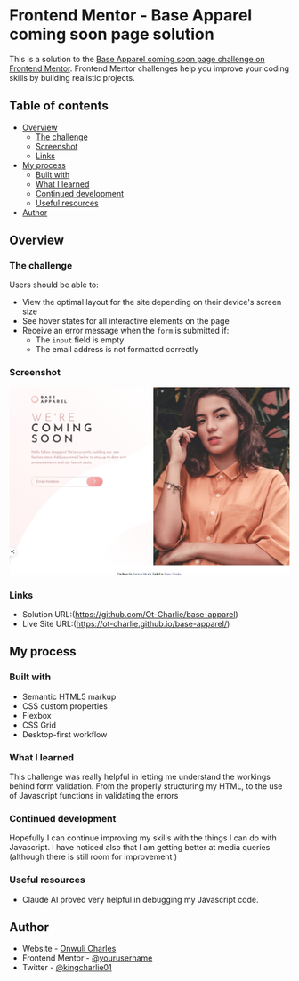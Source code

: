 # Frontend Mentor - Base Apparel coming soon page solution

This is a solution to the [Base Apparel coming soon page challenge on Frontend Mentor](https://www.frontendmentor.io/challenges/base-apparel-coming-soon-page-5d46b47f8db8a7063f9331a0). Frontend Mentor challenges help you improve your coding skills by building realistic projects. 

## Table of contents

- [Overview](#overview)
  - [The challenge](#the-challenge)
  - [Screenshot](#screenshot)
  - [Links](#links)
- [My process](#my-process)
  - [Built with](#built-with)
  - [What I learned](#what-i-learned)
  - [Continued development](#continued-development)
  - [Useful resources](#useful-resources)
- [Author](#author)




## Overview

### The challenge

Users should be able to:

- View the optimal layout for the site depending on their device's screen size
- See hover states for all interactive elements on the page
- Receive an error message when the `form` is submitted if:
  - The `input` field is empty
  - The email address is not formatted correctly

### Screenshot

![](./Screenshot_15-10-2025_211328_127.0.0.1.jpeg)



### Links

- Solution URL:(https://github.com/Ot-Charlie/base-apparel)
- Live Site URL:(https://ot-charlie.github.io/base-apparel/)

## My process

### Built with

- Semantic HTML5 markup
- CSS custom properties
- Flexbox
- CSS Grid
- Desktop-first workflow


### What I learned
This challenge was really helpful in letting me understand the workings behind form validation. From the properly structuring my HTML, to the use of Javascript functions in validating the errors

### Continued development
Hopefully I can continue improving my skills with the things I can do with Javascript.
I have noticed also that I am getting better at media queries (although there is still room for improvement )


### Useful resources

- Claude AI proved very helpful in debugging my Javascript code.



## Author

- Website - [Onwuli Charles](https://stately-unicorn-cddab4.netlify.app/)
- Frontend Mentor - [@yourusername](https://www.frontendmentor.io/profile/ot.charie)
- Twitter - [@kingcharlie01](https://www.twitter.com/kingcharlie01)


